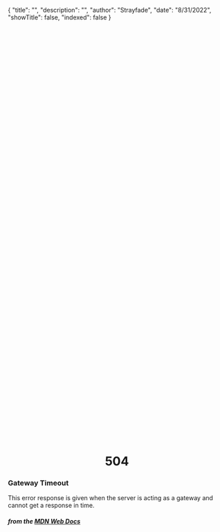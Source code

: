 {
"title": "",
"description": "",
"author": "Strayfade",
"date": "8/31/2022",
"showTitle": false,
"indexed": false
}

<p style="margin-right: auto; margin-left: auto; width: max-content; margin-top: 25vh; opacity: 0.5;"></p>
<h1 style="margin-right: auto; margin-left: auto; width: max-content; margin-top: 3px;">504</h1>

### Gateway Timeout

This error response is given when the server is acting as a gateway and cannot get a response in time.

#### _from the [MDN Web Docs](https://developer.mozilla.org/en-US/docs/Web/HTTP/Status)_
